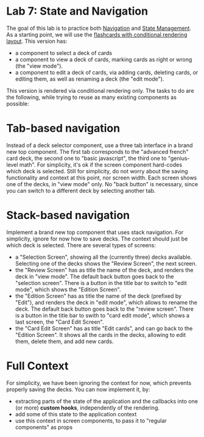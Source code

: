 # Lab 7: State and Navigation

The goal of this lab is to practice both [Navigation](../12-Navigation/README.md) and [State Management](../13/StateManagement/README.md). As a starting point, we will use the [flashcards with conditional rendering layout](https://snack.expo.io/@rrobbes/flashcards-conditional-layout). This version has:
- a component to select a deck of cards
- a component to view a deck of cards, marking cards as right or wrong (the "view mode").
- a component to edit a deck of cards, via adding cards, deleting cards, or editing them, as well as renaming a deck (the "edit mode").

This version is rendered via conditional rendering only. The tasks to do are the following, while trying to reuse as many existing components as possible:



# Tab-based navigation

Instead of a deck selector component, use a three tab interface in a brand new top component. The first tab corresponds to the "advanced french" card deck, the second one to "basic javascript", the third one to "genius-level math". For simplicity, it's ok if the screen component hard-codes which deck is selected. Still for simplicity, do not worry about the saving functionality and context at this point, nor screen width. Each screen shows one of the decks, in "view mode" only. No "back button" is necessary, since you can switch to a different deck by selecting another tab.

# Stack-based navigation

Implement a brand new top component that uses stack navigation. For simplicity, ignore for now how to save decks. The context should just be which deck is selected. There are several types of screens:
- a "Selection Screen", showing all the (currently three) decks available. Selecting one of the decks shows the "Review Screen", the next screen.
- the "Review Screen" has as title the name of the deck, and renders the deck in "view mode". The default back button goes back to the "selection screen". There is a button in the title bar to switch to "edit mode", which shows the "Edition Screen".
-  the "Edition Screen" has as title the name of the deck (prefixed by "Edit"), and renders the deck in "edit mode", which allows to rename the deck. The default back button goes back to the "review screen". There is a button in the title bar to swith to "card edit mode", which shows a last screen, the "Card Edit Screen".
- the "Card Edit Screen" has as title "Edit cards",  and can go back to the "Edition Screen". It shows all the cards in the decks, allowing to edit them, delete them, and add new cards.

# Full Context

For simplicity, we have been ignoring the context for now, which prevents properly saving the decks. You can now implement it, by:

- extracting parts of the state of the application and the callbacks into one (or more) **custom hooks**, independently of the rendering.
- add some of this state to the application context
- use this context in screen components, to pass it to "regular components" as props



